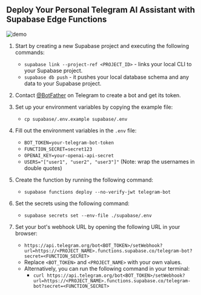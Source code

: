 ## Deploy Your Personal Telegram AI Assistant with Supabase Edge Functions

![demo](./demo.gif)

1. Start by creating a new Supabase project and executing the following commands:

   - `supabase link --project-ref <PROJECT_ID>` - links your local CLI to your Supabase project.
   - `supabase db push` - it pushes your local database schema and any data to your Supabase project.

2. Contact [@BotFather](https://t.me/BotFather) on Telegram to create a bot and get its token.

3. Set up your environment variables by copying the example file:

   - `cp supabase/.env.example supabase/.env`

4. Fill out the environment variables in the `.env` file:

   - `BOT_TOKEN=your-telegram-bot-token`
   - `FUNCTION_SECRET=secret123`
   - `OPENAI_KEY=your-openai-api-secret`
   - `USERS="["user1", "user2", "user3"]"` (Note: wrap the usernames in double quotes)

5. Create the function by running the following command:

   - `supabase functions deploy --no-verify-jwt telegram-bot`

6. Set the secrets using the following command:

   - `supabase secrets set --env-file ./supabase/.env`

7. Set your bot's webhook URL by opening the following URL in your browser:
   - `https://api.telegram.org/bot<BOT_TOKEN>/setWebhook?url=https://<PROJECT_NAME>.functions.supabase.co/telegram-bot?secret=<FUNCTION_SECRET>`
   - Replace `<BOT_TOKEN>` and `<PROJECT_NAME>` with your own values.
   - Alternatively, you can run the following command in your terminal:
     - `curl https://api.telegram.org/bot<BOT_TOKEN>/setWebhook?url=https://<PROJECT_NAME>.functions.supabase.co/telegram-bot?secret=<FUNCTION_SECRET>`
